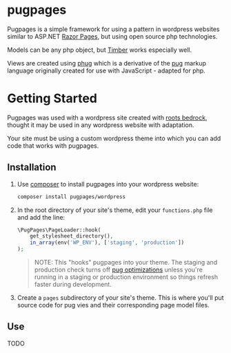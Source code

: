 # pugpages

Pugpages is a simple framework for using a pattern in wordpress websites similar to ASP.NET [Razor Pages](https://learn.microsoft.com/en-us/aspnet/core/razor-pages/?view=aspnetcore-6.0&tabs=visual-studio), but using open source php technologies.

Models can be any php object, but [Timber](https://upstatement.com/timber/) works especially well.

Views are created using [phug](https://phug-lang.com/) which is a derivative of the [pug](https://pugjs.org/api/getting-started.html) markup language originally created for use with JavaScript - adapted for php.

# Getting Started

Pugpages was used with a wordpress site created with [roots bedrock](https://roots.io/bedrock/), thought it may be used in any wordpress website with adaptation.

Your site must be using a custom wordpress theme into which you can add code that works with pugpages.

## Installation

1. Use [composer](https://getcomposer.org/) to install pugpages into your wordpress website:

   ```bash
   composer install pugpages/wordpress
   ```

1. In the root directory of your site's theme, edit your `functions.php` file and add the line:

   ```php
   \PugPages\PageLoader::hook(
       get_stylesheet_directory(),
       in_array(env('WP_ENV'), ['staging', 'production'])
   );
   ```

   > NOTE: This "hooks" pugpages into your theme. The staging and production check turns off [pug optimizations](https://phug-lang.com/#usage) unless you're running in a staging or production environment so things refresh faster during development.

1. Create a `pages` subdirectory of your site's theme. This is where you'll put source code for pug vies and their corresponding page model files.

## Use

TODO
